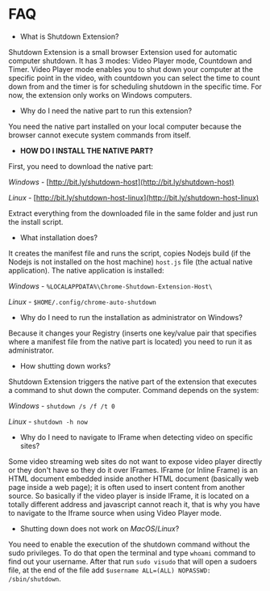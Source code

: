 # FAQ

* What is Shutdown Extension?

Shutdown Extension is a small browser Extension used for automatic computer shutdown. It has 3 modes: Video Player mode, Countdown and Timer. Video Player mode enables you to shut down your computer at the specific point in the video, with countdown you can select the time to count down from and the timer is for scheduling shutdown in the specific time. For now, the extension only works on Windows computers.

* Why do I need the native part to run this extension?

You need the native part installed on your local computer because the browser cannot execute system commands from itself.

* **HOW DO I INSTALL THE NATIVE PART?**

First, you need to download the native part:

   *Windows* - [http://bit.ly/shutdown-host](http://bit.ly/shutdown-host)

   *Linux* - [http://bit.ly/shutdown-host-linux](http://bit.ly/shutdown-host-linux)

Extract everything from the downloaded file in the same folder and just run the install script.

* What installation does?

It creates the manifest file and runs the script, copies Nodejs build (if the Nodejs is not installed on the host machine) `host.js` file (the actual native application). The native application is installed:

   *Windows* - `%LOCALAPPDATA%\Chrome-Shutdown-Extension-Host\`

   *Linux* - `$HOME/.config/chrome-auto-shutdown`

* Why do I need to run the installation as administrator on Windows?

Because it changes your Registry (inserts one key/value pair that specifies where a manifest file from the native part is located) you need to run it as administrator.

* How shutting down works?

Shutdown Extension triggers the native part of the extension that executes a command to shut down the computer. Command depends on the system:

   *Windows* - `shutdown /s /f /t 0`
   
   *Linux* - `shutdown -h now`

* Why do I need to navigate to IFrame when detecting video on specific sites?

Some video streaming web sites do not want to expose video player directly or they don't have so they do it over IFrames. IFrame (or Inline Frame) is an HTML document embedded inside another HTML document (basically web page inside a web page); it is often used to insert content from another source. So basically if the video player is inside IFrame, it is located on a totally different address and javascript cannot reach it, that is why you have to navigate to the Iframe source when using Video Player mode.

* Shutting down does not work on *MacOS*/*Linux*?

You need to enable the execution of the shutdown command without the sudo privileges. To do that open the terminal and type `whoami` command to find out your username. After that run `sudo visudo` that will open a sudoers file, at the end of the file add `$username ALL=(ALL) NOPASSWD: /sbin/shutdown`.